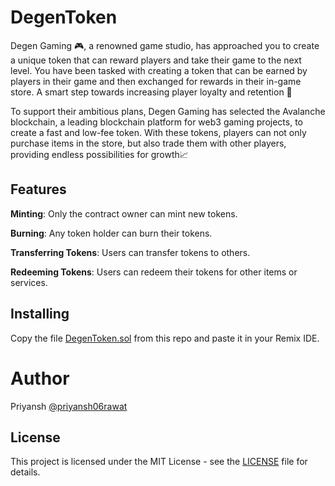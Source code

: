 # **DegenToken**
Degen Gaming 🎮, a renowned game studio, has approached you to create a unique token that can reward players and take their game to the next level. You have been tasked with creating a token that can be earned by players in their game and then exchanged for rewards in their in-game store. A smart step towards increasing player loyalty and retention 🧠

To support their ambitious plans, Degen Gaming has selected the Avalanche blockchain, a leading blockchain platform for web3 gaming projects, to create a fast and low-fee token. With these tokens, players can not only purchase items in the store, but also trade them with other players, providing endless possibilities for growth📈

## Features
**Minting**: Only the contract owner can mint new tokens.

**Burning**: Any token holder can burn their tokens.

**Transferring Tokens**: Users can transfer tokens to others.

**Redeeming Tokens**: Users can redeem their tokens for other items or services.
## Installing
Copy the file [DegenToken.sol](DegenToken.sol) from this repo and paste it in your Remix IDE.
# Author
Priyansh [@priyansh06rawat](https://github.com/priyansh06rawat)

## License

This project is licensed under the MIT License - see the [LICENSE](LICENSE) file for details.
